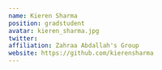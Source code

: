 ```yaml
---
name: Kieren Sharma
position: gradstudent 
avatar: kieren_sharma.jpg
twitter: 
affiliation: Zahraa Abdallah's Group
website: https://github.com/kierensharma
---
```

